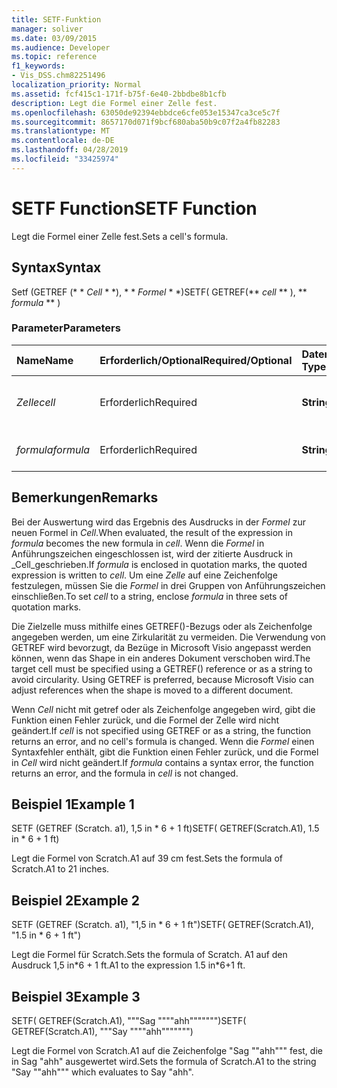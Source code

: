 ```yaml
---
title: SETF-Funktion
manager: soliver
ms.date: 03/09/2015
ms.audience: Developer
ms.topic: reference
f1_keywords:
- Vis_DSS.chm82251496
localization_priority: Normal
ms.assetid: fcf415c1-171f-b75f-6e40-2bbdbe8b1cfb
description: Legt die Formel einer Zelle fest.
ms.openlocfilehash: 63050de92394ebbdce6cfe053e15347ca3ce5c7f
ms.sourcegitcommit: 8657170d071f9bcf680aba50b9c07f2a4fb82283
ms.translationtype: MT
ms.contentlocale: de-DE
ms.lasthandoff: 04/28/2019
ms.locfileid: "33425974"
---
```

# <a name="setf-function"></a><span data-ttu-id="f8a0d-103">SETF Function</span><span class="sxs-lookup"><span data-stu-id="f8a0d-103">SETF Function</span></span>

<span data-ttu-id="f8a0d-104">Legt die Formel einer Zelle fest.</span><span class="sxs-lookup"><span data-stu-id="f8a0d-104">Sets a cell's formula.</span></span> 
  
## <a name="syntax"></a><span data-ttu-id="f8a0d-105">Syntax</span><span class="sxs-lookup"><span data-stu-id="f8a0d-105">Syntax</span></span>

<span data-ttu-id="f8a0d-106">Setf (GETREF (\* \* *Cell* \* \*), \* \* *Formel* \* \*)</span><span class="sxs-lookup"><span data-stu-id="f8a0d-106">SETF( GETREF(\*\* *cell* \*\* ), \*\* *formula* \*\* )</span></span> 
  
### <a name="parameters"></a><span data-ttu-id="f8a0d-107">Parameter</span><span class="sxs-lookup"><span data-stu-id="f8a0d-107">Parameters</span></span>

|<span data-ttu-id="f8a0d-108">**Name**</span><span class="sxs-lookup"><span data-stu-id="f8a0d-108">**Name**</span></span>|<span data-ttu-id="f8a0d-109">**Erforderlich/Optional**</span><span class="sxs-lookup"><span data-stu-id="f8a0d-109">**Required/Optional**</span></span>|<span data-ttu-id="f8a0d-110">**Datentyp**</span><span class="sxs-lookup"><span data-stu-id="f8a0d-110">**Data Type**</span></span>|<span data-ttu-id="f8a0d-111">**Beschreibung**</span><span class="sxs-lookup"><span data-stu-id="f8a0d-111">**Description**</span></span>|
|:-----|:-----|:-----|:-----|
| <span data-ttu-id="f8a0d-112">_Zelle_</span><span class="sxs-lookup"><span data-stu-id="f8a0d-112">_cell_</span></span> <br/> |<span data-ttu-id="f8a0d-113">Erforderlich</span><span class="sxs-lookup"><span data-stu-id="f8a0d-113">Required</span></span>  <br/> |<span data-ttu-id="f8a0d-114">**String**</span><span class="sxs-lookup"><span data-stu-id="f8a0d-114">**String**</span></span> <br/> |<span data-ttu-id="f8a0d-115">Die Zelle, deren Formel festgelegt werden soll.</span><span class="sxs-lookup"><span data-stu-id="f8a0d-115">The cell whose formula to set.</span></span>  <br/> |
| <span data-ttu-id="f8a0d-116">_formula_</span><span class="sxs-lookup"><span data-stu-id="f8a0d-116">_formula_</span></span> <br/> |<span data-ttu-id="f8a0d-117">Erforderlich</span><span class="sxs-lookup"><span data-stu-id="f8a0d-117">Required</span></span>  <br/> |<span data-ttu-id="f8a0d-118">**String**</span><span class="sxs-lookup"><span data-stu-id="f8a0d-118">**String**</span></span> <br/> |<span data-ttu-id="f8a0d-119">Die zu verwendende Formel.</span><span class="sxs-lookup"><span data-stu-id="f8a0d-119">The formula to use.</span></span>  <br/> |
   
## <a name="remarks"></a><span data-ttu-id="f8a0d-120">Bemerkungen</span><span class="sxs-lookup"><span data-stu-id="f8a0d-120">Remarks</span></span>

<span data-ttu-id="f8a0d-121">Bei der Auswertung wird das Ergebnis des Ausdrucks in der _Formel_ zur neuen Formel in _Cell_.</span><span class="sxs-lookup"><span data-stu-id="f8a0d-121">When evaluated, the result of the expression in  _formula_ becomes the new formula in  _cell_.</span></span> <span data-ttu-id="f8a0d-122">Wenn die _Formel_ in Anführungszeichen eingeschlossen ist, wird der zitierte Ausdruck in _Cell_geschrieben.</span><span class="sxs-lookup"><span data-stu-id="f8a0d-122">If  _formula_ is enclosed in quotation marks, the quoted expression is written to  _cell_.</span></span> <span data-ttu-id="f8a0d-123">Um eine _Zelle_ auf eine Zeichenfolge festzulegen, müssen Sie die _Formel_ in drei Gruppen von Anführungszeichen einschließen.</span><span class="sxs-lookup"><span data-stu-id="f8a0d-123">To set  _cell_ to a string, enclose  _formula_ in three sets of quotation marks.</span></span> 
  
<span data-ttu-id="f8a0d-p102">Die Zielzelle muss mithilfe eines GETREF()-Bezugs oder als Zeichenfolge angegeben werden, um eine Zirkularität zu vermeiden. Die Verwendung von GETREF wird bevorzugt, da Bezüge in Microsoft Visio angepasst werden können, wenn das Shape in ein anderes Dokument verschoben wird.</span><span class="sxs-lookup"><span data-stu-id="f8a0d-p102">The target cell must be specified using a GETREF() reference or as a string to avoid circularity. Using GETREF is preferred, because Microsoft Visio can adjust references when the shape is moved to a different document.</span></span>
  
<span data-ttu-id="f8a0d-126">Wenn _Cell_ nicht mit getref oder als Zeichenfolge angegeben wird, gibt die Funktion einen Fehler zurück, und die Formel der Zelle wird nicht geändert.</span><span class="sxs-lookup"><span data-stu-id="f8a0d-126">If  _cell_ is not specified using GETREF or as a string, the function returns an error, and no cell's formula is changed.</span></span> <span data-ttu-id="f8a0d-127">Wenn die _Formel_ einen Syntaxfehler enthält, gibt die Funktion einen Fehler zurück, und die Formel in _Cell_ wird nicht geändert.</span><span class="sxs-lookup"><span data-stu-id="f8a0d-127">If  _formula_ contains a syntax error, the function returns an error, and the formula in  _cell_ is not changed.</span></span> 
  
## <a name="example-1"></a><span data-ttu-id="f8a0d-128">Beispiel 1</span><span class="sxs-lookup"><span data-stu-id="f8a0d-128">Example 1</span></span>

<span data-ttu-id="f8a0d-129">SETF (GETREF (Scratch. a1), 1,5 in \* 6 + 1 ft)</span><span class="sxs-lookup"><span data-stu-id="f8a0d-129">SETF( GETREF(Scratch.A1), 1.5 in \* 6 + 1 ft)</span></span>
  
<span data-ttu-id="f8a0d-130">Legt die Formel von Scratch.A1 auf 39 cm fest.</span><span class="sxs-lookup"><span data-stu-id="f8a0d-130">Sets the formula of Scratch.A1 to 21 inches.</span></span>
  
## <a name="example-2"></a><span data-ttu-id="f8a0d-131">Beispiel 2</span><span class="sxs-lookup"><span data-stu-id="f8a0d-131">Example 2</span></span>

<span data-ttu-id="f8a0d-132">SETF (GETREF (Scratch. a1), "1,5 in \* 6 + 1 ft")</span><span class="sxs-lookup"><span data-stu-id="f8a0d-132">SETF( GETREF(Scratch.A1), "1.5 in \* 6 + 1 ft")</span></span>
  
<span data-ttu-id="f8a0d-133">Legt die Formel für Scratch.</span><span class="sxs-lookup"><span data-stu-id="f8a0d-133">Sets the formula of Scratch.</span></span> <span data-ttu-id="f8a0d-134">A1 auf den Ausdruck 1,5 in\*6 + 1 ft.</span><span class="sxs-lookup"><span data-stu-id="f8a0d-134">A1 to the expression 1.5 in\*6+1 ft.</span></span>
  
## <a name="example-3"></a><span data-ttu-id="f8a0d-135">Beispiel 3</span><span class="sxs-lookup"><span data-stu-id="f8a0d-135">Example 3</span></span>

<span data-ttu-id="f8a0d-136">SETF( GETREF(Scratch.A1), """Sag """"ahh""""""")</span><span class="sxs-lookup"><span data-stu-id="f8a0d-136">SETF( GETREF(Scratch.A1), """Say """"ahh""""""")</span></span>
  
<span data-ttu-id="f8a0d-137">Legt die Formel von Scratch.A1 auf die Zeichenfolge "Sag ""ahh""" fest, die in Sag "ahh" ausgewertet wird.</span><span class="sxs-lookup"><span data-stu-id="f8a0d-137">Sets the formula of Scratch.A1 to the string "Say ""ahh""" which evaluates to Say "ahh".</span></span>
  

